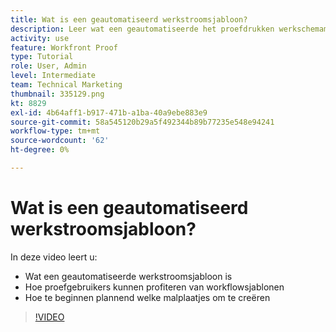 ```yaml
---
title: Wat is een geautomatiseerd werkstroomsjabloon?
description: Leer wat een geautomatiseerde het proefdrukken werkschemamalplaatje is en hoe proefdrukgebruikers van malplaatjes kunnen profiteren. Start met het plannen van sjablonen die u wilt maken.
activity: use
feature: Workfront Proof
type: Tutorial
role: User, Admin
level: Intermediate
team: Technical Marketing
thumbnail: 335129.png
kt: 8829
exl-id: 4b64aff1-b917-471b-a1ba-40a9ebe883e9
source-git-commit: 58a545120b29a5f492344b89b77235e548e94241
workflow-type: tm+mt
source-wordcount: '62'
ht-degree: 0%

---
```


# Wat is een geautomatiseerd werkstroomsjabloon?

In deze video leert u:

* Wat een geautomatiseerde werkstroomsjabloon is
* Hoe proefgebruikers kunnen profiteren van workflowsjablonen
* Hoe te beginnen plannend welke malplaatjes om te creëren

>[!VIDEO](https://video.tv.adobe.com/v/335129/?quality=12)

<!---
Learn More Icon
Automated workflow overview
Create and manage Automated Workflow templates
Configure a proof
--->
